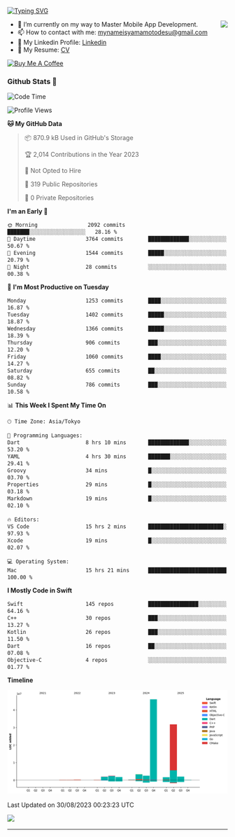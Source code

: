 
[![Typing SVG](https://readme-typing-svg.demolab.com/?lines=Thank+You+For+Visiting!!;You+Are+Welcome✨;I+am+Kyo+Yamamoto;Mobile+Developer)](https://git.io/typing-svg)
<p>
<img align="right" src="https://media.giphy.com/media/26ufdb3cYKwbRtYVW/giphy.gif" style="max-width:100%;" height="150px">

- 🌱 I’m currently on my way to Master Mobile App Development.
- 📫 How to contact with me: mynameisyamamotodesu@gmail.com
- 🔗 My Linkedin Profile: [Linkedin](https://www.linkedin.com/in/kyo-yamamoto-a2ab50239)
- 🔗 My Resume: [CV](https://www.kickresume.com/cv/ZWKvXV/)

<a href="https://www.buymeacoffee.com/kyoyamamoto" target="_blank"><img src="https://cdn.buymeacoffee.com/buttons/default-orange.png" alt="Buy Me A Coffee" height="41" width="174"></a>

### Github Stats 🥇 
<!--START_SECTION:waka-->
![Code Time](http://img.shields.io/badge/Code%20Time-533%20hrs%2037%20mins-blue)

![Profile Views](http://img.shields.io/badge/Profile%20Views-12-blue)

**🐱 My GitHub Data** 

> 📦 870.9 kB Used in GitHub's Storage 
 > 
> 🏆 2,014 Contributions in the Year 2023
 > 
> 🚫 Not Opted to Hire
 > 
> 📜 319 Public Repositories 
 > 
> 🔑 0 Private Repositories 
 > 
**I'm an Early 🐤** 

```text
🌞 Morning                2092 commits        ███████░░░░░░░░░░░░░░░░░░   28.16 % 
🌆 Daytime                3764 commits        █████████████░░░░░░░░░░░░   50.67 % 
🌃 Evening                1544 commits        █████░░░░░░░░░░░░░░░░░░░░   20.79 % 
🌙 Night                  28 commits          ░░░░░░░░░░░░░░░░░░░░░░░░░   00.38 % 
```
📅 **I'm Most Productive on Tuesday** 

```text
Monday                   1253 commits        ████░░░░░░░░░░░░░░░░░░░░░   16.87 % 
Tuesday                  1402 commits        █████░░░░░░░░░░░░░░░░░░░░   18.87 % 
Wednesday                1366 commits        █████░░░░░░░░░░░░░░░░░░░░   18.39 % 
Thursday                 906 commits         ███░░░░░░░░░░░░░░░░░░░░░░   12.20 % 
Friday                   1060 commits        ████░░░░░░░░░░░░░░░░░░░░░   14.27 % 
Saturday                 655 commits         ██░░░░░░░░░░░░░░░░░░░░░░░   08.82 % 
Sunday                   786 commits         ███░░░░░░░░░░░░░░░░░░░░░░   10.58 % 
```


📊 **This Week I Spent My Time On** 

```text
🕑︎ Time Zone: Asia/Tokyo

💬 Programming Languages: 
Dart                     8 hrs 10 mins       █████████████░░░░░░░░░░░░   53.20 % 
YAML                     4 hrs 30 mins       ███████░░░░░░░░░░░░░░░░░░   29.41 % 
Groovy                   34 mins             █░░░░░░░░░░░░░░░░░░░░░░░░   03.70 % 
Properties               29 mins             █░░░░░░░░░░░░░░░░░░░░░░░░   03.18 % 
Markdown                 19 mins             █░░░░░░░░░░░░░░░░░░░░░░░░   02.10 % 

🔥 Editors: 
VS Code                  15 hrs 2 mins       ████████████████████████░   97.93 % 
Xcode                    19 mins             █░░░░░░░░░░░░░░░░░░░░░░░░   02.07 % 

💻 Operating System: 
Mac                      15 hrs 21 mins      █████████████████████████   100.00 % 
```

**I Mostly Code in Swift** 

```text
Swift                    145 repos           ████████████████░░░░░░░░░   64.16 % 
C++                      30 repos            ███░░░░░░░░░░░░░░░░░░░░░░   13.27 % 
Kotlin                   26 repos            ███░░░░░░░░░░░░░░░░░░░░░░   11.50 % 
Dart                     16 repos            ██░░░░░░░░░░░░░░░░░░░░░░░   07.08 % 
Objective-C              4 repos             ░░░░░░░░░░░░░░░░░░░░░░░░░   01.77 % 
```



**Timeline**

![Lines of Code chart](https://raw.githubusercontent.com/YamamotoDesu/YamamotoDesu/main/assets/bar_graph.png)


 Last Updated on 30/08/2023 00:23:23 UTC
<!--END_SECTION:waka-->

![](https://github-profile-summary-cards.vercel.app/api/cards/profile-details?username=YamamotoDesu&theme=vue)

----
